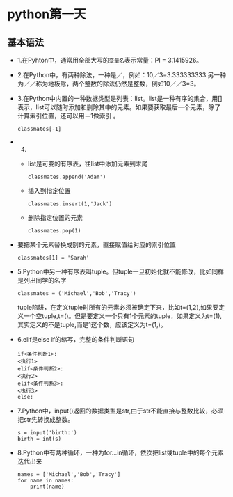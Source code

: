 # **python第一天**

## **基本语法**

* 1.在Pyhton中，通常用全部大写的`变量名`表示常量：PI = 3.1415926。
* 2.在Python中，有两种除法，一种是／，例如：10／3=3.333333333.另一种为／／称为地板除，两个整数的除法仍然是整数，例如10／／3=3。
* 3.在Python中内置的一种数据类型是列表：list。list是一种有序的集合，用\[\]表示，list可以随时添加和删除其中的元素。如果要获取最后一个元素，除了计算索引位置，还可以用－1做索引 。

  ```
  classmates[-1]

  ```

* 4.

  * list是可变的有序表，往list中添加元素到末尾

    ```
    classmates.append('Adam')

    ```

  * 插入到指定位置

    ```
    classmates.insert(1,'Jack')

    ```

  * 删除指定位置的元素

    ```
    classmates.pop(1)

    ```



* 要把某个元素替换成别的元素，直接赋值给对应的索引位置

  ```
  classmates[1] = 'Sarah'

  ```

* 5.Python中另一种有序表叫tuple。但tuple一旦初始化就不能修改，比如同样是列出同学的名字

  ```
  classmates = ('Michael','Bob','Tracy')

  ```

  tuple陷阱，在定义tuple时所有的元素必须被确定下来，比如t=\(1,2\),如果要定义一个空tuple,t=\(\)。但是要定义一个只有1个元素的tuple，如果定义为t=\(1\),其实定义的不是tuple,而是1这个数，应该定义为t=\(1,\)。

* 6.elif是else if的缩写，完整的条件判断语句

  ```
  if<条件判断1>:
  <执行1>
  elif<条件判断2>:
  <执行2>
  elif<条件判断3>:
  <执行3>
  else:

  ```

* 7.Python中，input\(\)返回的数据类型是str,由于str不能直接与整数比较，必须把str先转换成整数。

  ```
  s = input('birth:')
  birth = int(s)

  ```

* 8.Python中有两种循环，一种为for...in循环，依次把list或tuple中的每个元素迭代出来

  ```
  names = ['Michael','Bob','Tracy']
  for name in names:
      print(name)
  ```



